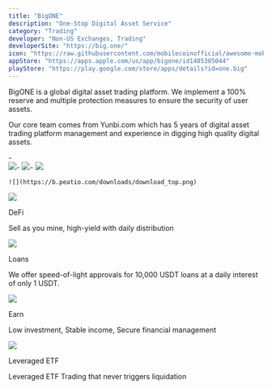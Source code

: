```yaml
---
title: "BigONE"
description: "One-Stop Digital Asset Service"
category: "Trading"
developer: "Non-US Exchanges, Trading"
developerSite: "https://big.one/"
icon: "https://raw.githubusercontent.com/mobilecoinofficial/awesome-mobilecoin/main/directory/0081_Bigone/bigone.png"
appStore: "https://apps.apple.com/us/app/bigone/id1485385044"
playStore: "https://play.google.com/store/apps/details?id=one.big"
---
```

BigONE is a global digital asset trading platform. We implement a 100% reserve and multiple protection measures to ensure the security of user assets.

Our core team comes from Yunbi.com which has 5 years of digital asset trading platform management and experience in digging high quality digital assets.

-\
    ![](https://apps.apple.com/assets/artwork/1x1-42817eea7ade52607a760cbee00d1495.gif)-   ![](https://apps.apple.com/assets/artwork/1x1-42817eea7ade52607a760cbee00d1495.gif)-   ![](https://apps.apple.com/assets/artwork/1x1-42817eea7ade52607a760cbee00d1495.gif)
    
    ![](https://b.peatio.com/downloads/download_top.png)

![](https://b.peatio.com/downloads/introduce/introduce-defi.svg)

DeFi

Sell as you mine, high-yield with daily distribution

![](https://b.peatio.com/downloads/introduce/introduce-lending.svg)

Loans

We offer speed-of-light approvals for 10,000 USDT loans at a daily interest of only 1 USDT.

![](https://b.peatio.com/downloads/introduce/introduce-earn.svg)

Earn

Low investment, Stable income, Secure financial management

![](https://b.peatio.com/downloads/introduce/introduce-margin.svg)

Leveraged ETF

Leveraged ETF Trading that never triggers liquidation
